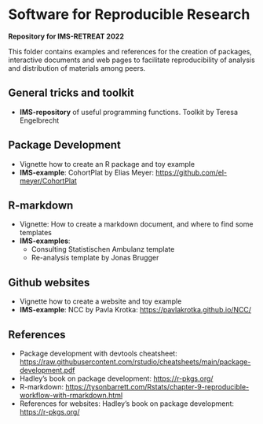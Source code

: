 Software for Reproducible Research
================

**Repository for IMS-RETREAT 2022**

This folder contains examples and references for the creation of
packages, interactive documents and web pages to facilitate
reproducibility of analysis and distribution of materials among peers.

## General tricks and toolkit

-   **IMS-repository** of useful programming functions. Toolkit by
    Teresa Engelbrecht

## Package Development

-   Vignette how to create an R package and toy example
-   **IMS-example**: CohortPlat by Elias Meyer:
    <https://github.com/el-meyer/CohortPlat>

## R-markdown

-   Vignette: How to create a markdown document, and where to find some
    templates
-   **IMS-examples**:
    -   Consulting Statistischen Ambulanz template
    -   Re-analysis template by Jonas Brugger

## Github websites

-   Vignette how to create a website and toy example
-   **IMS-example**: NCC by Pavla Krotka:
    <https://pavlakrotka.github.io/NCC/>

## References

-   Package development with devtools cheatsheet:
    <https://raw.githubusercontent.com/rstudio/cheatsheets/main/package-development.pdf>
-   Hadley’s book on package development: <https://r-pkgs.org/>
-   R-markdown:
    <https://tysonbarrett.com/Rstats/chapter-9-reproducible-workflow-with-rmarkdown.html>
-   References for websites: Hadley’s book on package development:
    <https://r-pkgs.org/>
